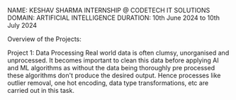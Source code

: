 NAME: KESHAV SHARMA
INTERNSHIP @ CODETECH IT SOLUTIONS
DOMAIN: ARTIFICIAL INTELLIGENCE
DURATION: 10th June 2024 to 10th July 2024

Overview of the Projects:

Project 1: Data Processing
Real world data is often clumsy, unorganised and unprocessed. It becomes important to clean this data before applying AI and ML algorithms as without the data being thoroughly pre processed these algorithms don't produce the desired output.
Hence processes like outlier removal, one hot encoding, data type transformations, etc are carried out in this task.
